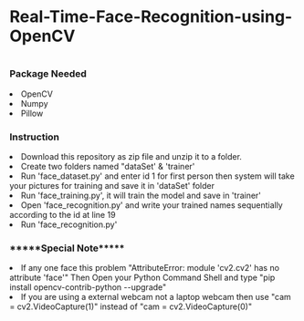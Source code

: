 <!DOCTYPE html>
<html>
<head>
	<h1>Real-Time-Face-Recognition-using-OpenCV<h1>

</head>
<body>
	<h2><h2>
	<h3>Package Needed</h3>
	<li>OpenCV</li>
	<li>Numpy</li>
	<li>Pillow</li>
	<h3>Instruction</h3>
	<li>Download this repository as zip file and unzip it to a folder.</li>
	<li>Create two folders named "dataSet' & 'trainer'</li>
	<li>Run 'face_dataset.py' and enter id 1 for first person then system will take your pictures for training and save it in 'dataSet' folder</li>
	<li>Run 'face_training.py', it will train the model and save in 'trainer'</li>
	<li>Open 'face_recognition.py' and write your trained names sequentially according to the id at line 19</li>
	<li>Run 'face_recognition.py' </li>
	<h3>*****Special Note*****</h3>
	<li>If any one face this problem "AttributeError: module 'cv2.cv2' has no attribute 'face'" Then Open your Python Command Shell and type 
	"pip install opencv-contrib-python --upgrade"</li>
	<li>If you are using a external webcam not a laptop webcam then use "cam = cv2.VideoCapture(1)" instead of 
		"cam = cv2.VideoCapture(0)"</li>


</body>
</html>

